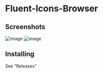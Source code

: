 # Fluent-Icons-Browser


## Screenshots
![image](https://user-images.githubusercontent.com/49155506/131875292-a6872501-b3df-4cb1-afa2-d000bffb1737.png)
![image](https://user-images.githubusercontent.com/49155506/131875405-11655cef-5d06-43e1-91ee-d79980efebbe.png)

## Installing
See "Releases"
